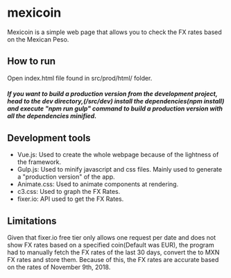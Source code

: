 # mexicoin

Mexicoin is a simple web page that allows you to check the FX rates based on the Mexican Peso.

## How to run
Open index.html file found in src/prod/html/ folder. 

##### If you want to build a production version from the development project, head to the dev directory,(/src/dev) install the dependencies(npm install) and execute "npm run gulp" command to build a production version with all the dependencies minified.

## Development tools
* Vue.js: Used to create the whole webpage because of the lightness of the framework.
* Gulp.js: Used to minify javascript and css files. Mainly used to generate a "production version" of the app.
* Animate.css: Used to animate components at rendering.
* c3.css: Used to graph the FX Rates.
* fixer.io: API used to get the FX Rates.

## Limitations
Given that fixer.io free tier only allows one request per date and does not show FX rates based on a specified coin(Default was EUR), the program had to manually fetch the FX rates of the last 30 days, convert the to MXN FX rates and store them. Because of this, the FX rates are accurate based on the rates of November 9th, 2018.